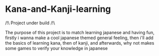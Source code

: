 # Kana-and-Kanji-learning

/!\ Project under build /!\

The purpose of this project is to match learning japanese and having fun, firstly i wanna make a cool japanese themed general feeling, then i'll add the basics of learning kana, then of kanji, and afterwards, why not makes some games to verify your knowledge in japanese
